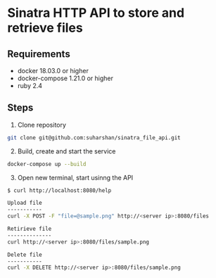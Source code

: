 # Sinatra HTTP API to store and retrieve files

## Requirements

- docker 18.03.0 or higher
- docker-compose 1.21.0 or higher
- ruby 2.4

## Steps

1. Clone repository
```bash
git clone git@github.com:suharshan/sinatra_file_api.git
```

2. Build, create and start the service
```bash
docker-compose up --build
```

3. Open new terminal, start usinng the API
```bash
$ curl http://localhost:8080/help

Upload file
-----------
curl -X POST -F "file=@sample.png" http://<server ip>:8080/files

Retirieve file
--------------
curl http://<server ip>:8080/files/sample.png

Delete file
-----------
curl -X DELETE http://<server ip>:8080/files/sample.png
```
